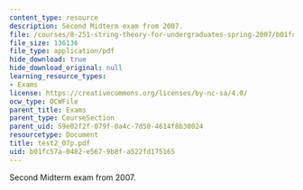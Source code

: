 ```yaml
---
content_type: resource
description: Second Midterm exam from 2007.
file: /courses/8-251-string-theory-for-undergraduates-spring-2007/b01fc57a0482e5679b8fa522fd175165_test2_07p.pdf
file_size: 136136
file_type: application/pdf
hide_download: true
hide_download_original: null
learning_resource_types:
- Exams
license: https://creativecommons.org/licenses/by-nc-sa/4.0/
ocw_type: OCWFile
parent_title: Exams
parent_type: CourseSection
parent_uid: 59e02f2f-079f-0a4c-7d50-4614f8b30024
resourcetype: Document
title: test2_07p.pdf
uid: b01fc57a-0482-e567-9b8f-a522fd175165
---
```

Second Midterm exam from 2007.